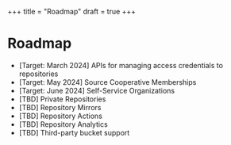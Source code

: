 +++
title = "Roadmap"
draft = true
+++

# Roadmap

- [Target: March 2024] APIs for managing access credentials to repositories
- [Target: May 2024] Source Cooperative Memberships
- [Target: June 2024] Self-Service Organizations
- [TBD] Private Repositories
- [TBD] Repository Mirrors
- [TBD] Repository Actions
- [TBD] Repository Analytics
- [TBD] Third-party bucket support